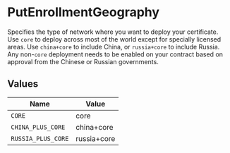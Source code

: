# PutEnrollmentGeography

Specifies the type of network where you want to deploy your certificate.  Use `core` to deploy across most of the world except for specially licensed areas.  Use `china+core` to include China, or `russia+core` to include Russia. Any non-`core` deployment needs to be enabled on your contract based on approval from the Chinese or Russian governments.


## Values

| Name               | Value              |
| ------------------ | ------------------ |
| `CORE`             | core               |
| `CHINA_PLUS_CORE`  | china+core         |
| `RUSSIA_PLUS_CORE` | russia+core        |